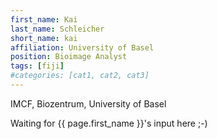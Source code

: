 ```yaml
---
first_name: Kai
last_name: Schleicher
short_name: kai
affiliation: University of Basel
position: Bioimage Analyst
tags: [fiji]
#categories: [cat1, cat2, cat3]
---
```

IMCF, Biozentrum, University of Basel

Waiting for {{ page.first_name }}'s input here ;-)
